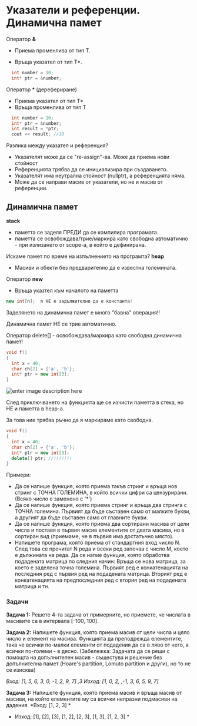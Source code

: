 
# Указатели и референции. Динамична памет

Оператор **&**

 - Приема променлива от тип Т.

 - Връща указател от тип T*.
 
 
```c++
  int number = 10;
  int* ptr = &number;
``` 


Оператор<b> * </b> (дерефериране)
- Приема указaтел от тип Т*
- Връща променлива от тип Т


```c++
  int number = 10;
  int* ptr = &number;
  int result = *ptr; 
  cout << result; //10
```

Разлика между указател и референция?

 - Указателят може да се "re-assign"-ва. Може да приема нови стойност
 - Референцията трябва да се инициализира при създаването.
 - Указателят има неутрална стойност (nullptr), а референцията няма.
 - Може да се направи масив от указатели, но не и масив от референции.


## Динамична памет
**stack**
- паметта се заделя ПРЕДИ да се компилира програмата.
- паметта се освобождава/трие/маркира като свободна автоматично - при излизането от scope-а,  в който е дефинирана.

Искаме памет по време на изпълнението на програмта?
**heap** 
 - Масиви и обекти без предварително да е известна големината.


Оператор **new**

- Връща указтел към началото на паметта

```c++
new int[n];  n НЕ е задължително да е константа!
```

Заделянето на динамична памет е много "бавна" операция!!

Динамична памет НЕ се трие автоматично.

Оператор delete[] - освобождава/маркира като свободна динамична памет!


```c++
void f()
{
  int x = 40;
  char ch[2] = {'a', 'b'};
  int* ptr = new int[3];
}
```

![enter image description here](https://i.ibb.co/vYdR6Zj/dyn-mem.png)

След приключването на функцията ще се изчисти паметта в стека, но НЕ и паметта в heap-а.

За това ние трябва ръчно да я маркираме като свободна.

```c++
void f()
{
  int x = 40;
  char ch[2] = {'a', 'b'};
  int* ptr = new int[3];
  delete[] ptr; //!!!!!!!
}
```

Примери:

 - Да се напише функция, която приема такъв стринг и връща нов стринг с ТОЧНА ГОЛЕМИНА, в който всички цифри са цензурирани. (Всяко число е заменено с '*')
 - Да се напише функция, която приема стринг и връща два стринга с ТОЧНА големина. Първият да бъде съставен само от малките букви, а другият да бъде съставен само от главните букви.
 - Да се напише функция, която приема два сортирани масива от цели числа и поставя в първия масив елементите от двата масива, но в сортиран вид (приемаме, че в първия има достатъчно място).
 - Напишете програма, която приема от стандартния вход число N. След това се прочитат N реда и всеки ред започва с число M, което е дължината на реда. Да се напие функция, която обработва подадената матрица по следния начин:
Връща се нова матрица, за което е заделена точна големина. Първият ред е конкатенацията на последния ред с първия ред на подадената матрица. Вторият ред е конкатенацията на предпоследния ред с втория ред на подадената матрица и тн.

<h3>Задачи</h3>

**Задача 1:** Решете 4-та задача от примерните, но приемете, че числата в масивите са в интервала [-100, 100].

**Задача 2:** Напишете функция, която приема масив от цели числа и цяло число и елемент на масива. Функцията да преподрежда елементите, така че всички по-малки елементи от подадения да са в ляво от него, а всички по-големи - в дясно. (Забележка: Задачата да се реши с помощта на допълнителен масив - същестува и решение без допълнителна памет (Hoare's partition, Lomuto partition и други), но то не се изисква)

*Вход: [1, 5, 6, 3, 0, -1, 2, 9, 7] ,3* *Изход: [1, 0, 2, ,-1, 3, 6, 5, 9, 7]*


**Задача 3:** Напишете функция, която приема масив и връща масив от масиви, на който елементите му са всички непразни подмасиви на дадения.
*Вход: [1, 2, 3] * 

* Изход: [1], [2], [3], [1, 2], [2, 3], [1, 3], [1, 2, 3] *
